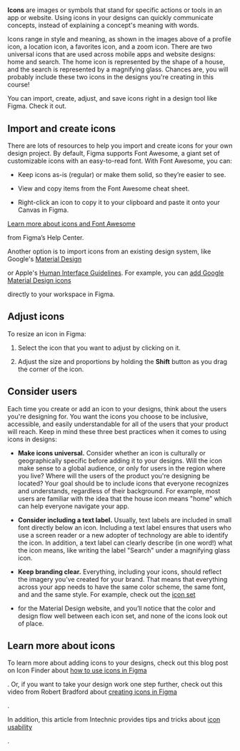# 

**Icons** are images or symbols that stand for specific actions or tools in an app or website. Using icons in your designs can quickly communicate concepts, instead of explaining a concept's meaning with words.

Icons range in style and meaning, as shown in the images above of a profile icon, a location icon, a favorites icon, and a zoom icon. There are two universal icons that are used across mobile apps and website designs: home and search. The home icon is represented by the shape of a house, and the search is represented by a magnifying glass. Chances are, you will probably include these two icons in the designs you're creating in this course!

You can import, create, adjust, and save icons right in a design tool like Figma. Check it out.

## Import and create icons

There are lots of resources to help you import and create icons for your own design project. By default, Figma supports Font Awesome, a giant set of customizable icons with an easy-to-read font. With Font Awesome, you can:

- Keep icons as-is (regular) or make them solid, so they’re easier to see. 
    
- View and copy items from the Font Awesome cheat sheet.
    
- Right-click an icon to copy it to your clipboard and paste it onto your Canvas in Figma.
    

[Learn more about icons and Font Awesome](https://help.figma.com/hc/en-us/articles/360040449513-Add-icons-to-text-layers-with-icon-fonts)

from Figma’s Help Center.

Another option is to import icons from an existing design system, like Google's [Material Design](https://material.io/resources/icons/?style=baseline)

or Apple's [Human Interface Guidelines](https://developer.apple.com/design/human-interface-guidelines). For example, you can [add Google Material Design icons](https://www.figma.com/resources/assets/material-icons-outline/)

directly to your workspace in Figma.

## Adjust icons

To resize an icon in Figma:

1. Select the icon that you want to adjust by clicking on it.
    
2. Adjust the size and proportions by holding the **Shift** button as you drag the corner of the icon. 
    

## Consider users

Each time you create or add an icon to your designs, think about the users you're designing for. You want the icons you choose to be inclusive, accessible, and easily understandable for all of the users that your product will reach. Keep in mind these three best practices when it comes to using icons in designs:

- **Make icons universal.** Consider whether an icon is culturally or geographically specific before adding it to your designs. Will the icon make sense to a global audience, or only for users in the region where you live? Where will the users of the product you're designing be located? Your goal should be to include icons that everyone recognizes and understands, regardless of their background. For example, most users are familiar with the idea that the house icon means "home" which can help everyone navigate your app.
    
- **Consider including a text label.** Usually, text labels are included in small font directly below an icon. Including a text label ensures that users who use a screen reader or a new adopter of technology are able to identify the icon. In addition, a text label can clearly describe (in one word!) what the icon means, like writing the label "Search" under a magnifying glass icon.
    
- **Keep branding clear.** Everything, including your icons, should reflect the imagery you’ve created for your brand. That means that everything across your app needs to have the same color scheme, the same font, and and the same style. For example, check out the [icon set](https://fonts.google.com/icons)
    

- for the Material Design website, and you’ll notice that the color and design flow well between each icon set, and none of the icons look out of place.
    

## Learn more about icons

To learn more about adding icons to your designs, check out this blog post on Icon Finder about [how to use icons in Figma](https://blog.iconfinder.com/how-to-use-icons-in-figma-cf25dd254d5a)

. Or, if you want to take your design work one step further, check out this video from Robert Bradford about [creating icons in Figma](https://www.youtube.com/watch?v=B_KeOTlDdSQ)

.

In addition, this article from Intechnic provides tips and tricks about [icon usability](https://www.intechnic.com/blog/icon-usability-best-ux-tips-and-design-guidelines/)

.